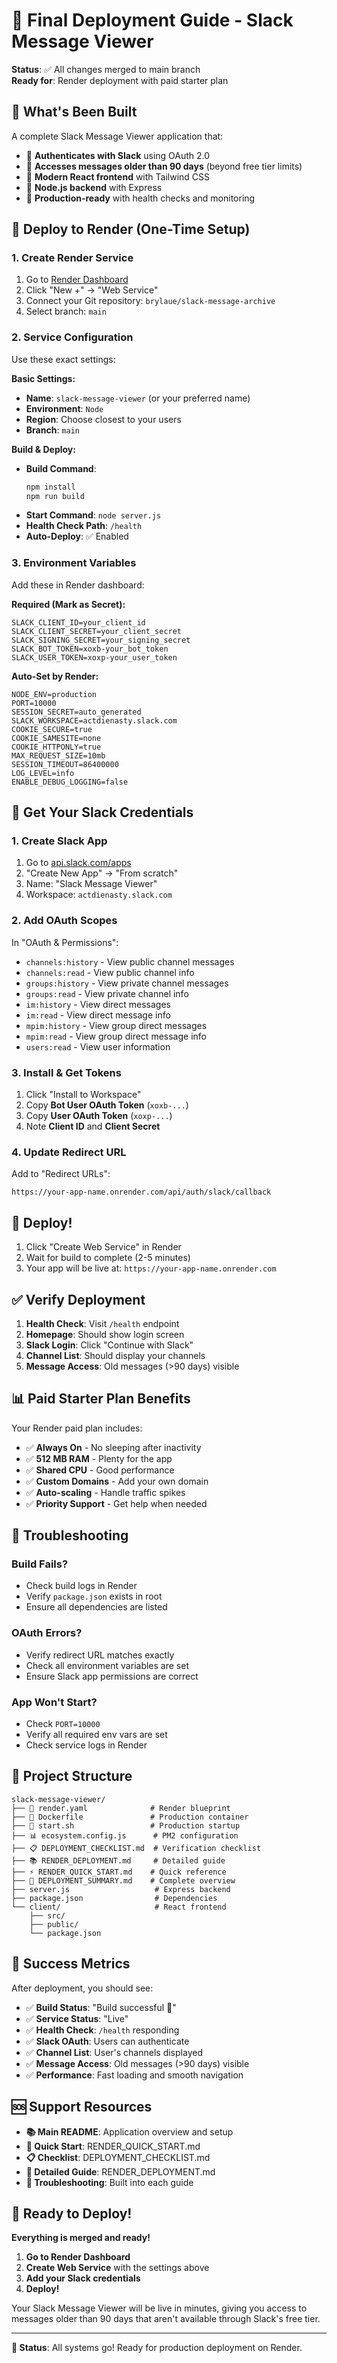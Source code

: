 # 🚀 Final Deployment Guide - Slack Message Viewer

**Status**: ✅ All changes merged to main branch  
**Ready for**: Render deployment with paid starter plan

## 🎯 What's Been Built

A complete Slack Message Viewer application that:
- 🔐 **Authenticates with Slack** using OAuth 2.0
- 📅 **Accesses messages older than 90 days** (beyond free tier limits)
- 📱 **Modern React frontend** with Tailwind CSS
- 🚀 **Node.js backend** with Express
- 🏥 **Production-ready** with health checks and monitoring

## 🚀 Deploy to Render (One-Time Setup)

### **1. Create Render Service**
1. Go to [Render Dashboard](https://dashboard.render.com)
2. Click "New +" → "Web Service"
3. Connect your Git repository: `brylaue/slack-message-archive`
4. Select branch: `main`

### **2. Service Configuration**
Use these exact settings:

**Basic Settings:**
- **Name**: `slack-message-viewer` (or your preferred name)
- **Environment**: `Node`
- **Region**: Choose closest to your users
- **Branch**: `main`

**Build & Deploy:**
- **Build Command**: 
  ```bash
  npm install
  npm run build
  ```
- **Start Command**: `node server.js`
- **Health Check Path**: `/health`
- **Auto-Deploy**: ✅ Enabled

### **3. Environment Variables**
Add these in Render dashboard:

**Required (Mark as Secret):**
```
SLACK_CLIENT_ID=your_client_id
SLACK_CLIENT_SECRET=your_client_secret
SLACK_SIGNING_SECRET=your_signing_secret
SLACK_BOT_TOKEN=xoxb-your_bot_token
SLACK_USER_TOKEN=xoxp-your_user_token
```

**Auto-Set by Render:**
```
NODE_ENV=production
PORT=10000
SESSION_SECRET=auto_generated
SLACK_WORKSPACE=actdienasty.slack.com
COOKIE_SECURE=true
COOKIE_SAMESITE=none
COOKIE_HTTPONLY=true
MAX_REQUEST_SIZE=10mb
SESSION_TIMEOUT=86400000
LOG_LEVEL=info
ENABLE_DEBUG_LOGGING=false
```

## 🔑 Get Your Slack Credentials

### **1. Create Slack App**
1. Go to [api.slack.com/apps](https://api.slack.com/apps)
2. "Create New App" → "From scratch"
3. Name: "Slack Message Viewer"
4. Workspace: `actdienasty.slack.com`

### **2. Add OAuth Scopes**
In "OAuth & Permissions":
- `channels:history` - View public channel messages
- `channels:read` - View public channel info
- `groups:history` - View private channel messages
- `groups:read` - View private channel info
- `im:history` - View direct messages
- `im:read` - View direct message info
- `mpim:history` - View group direct messages
- `mpim:read` - View group direct message info
- `users:read` - View user information

### **3. Install & Get Tokens**
1. Click "Install to Workspace"
2. Copy **Bot User OAuth Token** (`xoxb-...`)
3. Copy **User OAuth Token** (`xoxp-...`)
4. Note **Client ID** and **Client Secret**

### **4. Update Redirect URL**
Add to "Redirect URLs":
```
https://your-app-name.onrender.com/api/auth/slack/callback
```

## 🚀 Deploy!

1. Click "Create Web Service" in Render
2. Wait for build to complete (2-5 minutes)
3. Your app will be live at: `https://your-app-name.onrender.com`

## ✅ Verify Deployment

1. **Health Check**: Visit `/health` endpoint
2. **Homepage**: Should show login screen
3. **Slack Login**: Click "Continue with Slack"
4. **Channel List**: Should display your channels
5. **Message Access**: Old messages (>90 days) visible

## 📊 Paid Starter Plan Benefits

Your Render paid plan includes:
- ✅ **Always On** - No sleeping after inactivity
- ✅ **512 MB RAM** - Plenty for the app
- ✅ **Shared CPU** - Good performance
- ✅ **Custom Domains** - Add your own domain
- ✅ **Auto-scaling** - Handle traffic spikes
- ✅ **Priority Support** - Get help when needed

## 🔧 Troubleshooting

### **Build Fails?**
- Check build logs in Render
- Verify `package.json` exists in root
- Ensure all dependencies are listed

### **OAuth Errors?**
- Verify redirect URL matches exactly
- Check all environment variables are set
- Ensure Slack app permissions are correct

### **App Won't Start?**
- Check `PORT=10000`
- Verify all required env vars are set
- Check service logs in Render

## 📁 Project Structure

```
slack-message-viewer/
├── 📄 render.yaml              # Render blueprint
├── 🐳 Dockerfile               # Production container
├── 🚀 start.sh                 # Production startup
├── 📊 ecosystem.config.js      # PM2 configuration
├── 📋 DEPLOYMENT_CHECKLIST.md  # Verification checklist
├── 📚 RENDER_DEPLOYMENT.md     # Detailed guide
├── ⚡ RENDER_QUICK_START.md    # Quick reference
├── 📖 DEPLOYMENT_SUMMARY.md    # Complete overview
├── server.js                   # Express backend
├── package.json                # Dependencies
└── client/                     # React frontend
    ├── src/
    ├── public/
    └── package.json
```

## 🎉 Success Metrics

After deployment, you should see:
- ✅ **Build Status**: "Build successful 🎉"
- ✅ **Service Status**: "Live"
- ✅ **Health Check**: `/health` responding
- ✅ **Slack OAuth**: Users can authenticate
- ✅ **Channel List**: User's channels displayed
- ✅ **Message Access**: Old messages (>90 days) visible
- ✅ **Performance**: Fast loading and smooth navigation

## 🆘 Support Resources

- **📚 Main README**: Application overview and setup
- **🚀 Quick Start**: RENDER_QUICK_START.md
- **📋 Checklist**: DEPLOYMENT_CHECKLIST.md
- **📖 Detailed Guide**: RENDER_DEPLOYMENT.md
- **🔧 Troubleshooting**: Built into each guide

## 🚀 Ready to Deploy!

**Everything is merged and ready!** 

1. **Go to Render Dashboard**
2. **Create Web Service** with the settings above
3. **Add your Slack credentials**
4. **Deploy!**

Your Slack Message Viewer will be live in minutes, giving you access to messages older than 90 days that aren't available through Slack's free tier.

---

**🎯 Status**: All systems go! Ready for production deployment on Render.